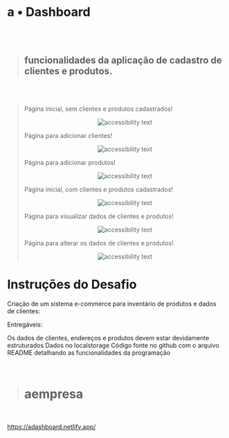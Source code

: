 # a • Dashboard

<br>
<br>


> ## funcionalidades da aplicação de cadastro de clientes e produtos.


<br>
<br>

> Página inicial, sem clientes e produtos cadastrados!
>
>
> <p align="center">
>   <img src="https://aempresa.netlify.app/img/1.png" alt="accessibility text">
> </p>
> 
> 
> Página para adicionar clientes!
> 
> 
> <p align="center">
>   <img src="https://aempresa.netlify.app/img/2.png" alt="accessibility text">
> </p>
> 
> 
> Página para adicionar produtos!
> 
>
> <p align="center">
>   <img src="https://aempresa.netlify.app/img/3.png" alt="accessibility text">
> </p>
> 
> 
> Página inicial, com clientes e produtos cadastrados!
> 
> 
> <p align="center">
>   <img src="https://aempresa.netlify.app/img/4.png" alt="accessibility text">
> </p>
> 
> 
> Página para visualizar dados de clientes e produtos!
> 
> 
> <p align="center">
>   <img src="https://aempresa.netlify.app/img/5.png" alt="accessibility text">
> </p>
> 
> 
> Página para alterar os dados de clientes e produtos!
> 
> 
> <p align="center">
>   <img src="https://aempresa.netlify.app/img/6.png" alt="accessibility text">
> </p>




# Instruções do Desafio 

Criação de um sistema e-commerce para inventário de produtos e dados de clientes:

Entregáveis:

Os dados de clientes, endereços e produtos devem estar devidamente estruturados
Dados no localstorage
Código fonte no github com o arquivo README detalhando as funcionalidades da programação

<br>

> # aempresa

<br>

https://adashboard.netlify.app/


